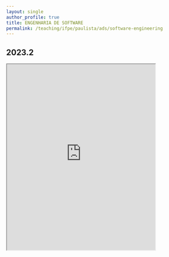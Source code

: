 ```yaml
---
layout: single
author_profile: true
title: ENGENHARIA DE SOFTWARE
permalink: /teaching/ifpe/paulista/ads/software-engineering
---
```


## 2023.2

<iframe src="https://docs.google.com/spreadsheets/d/e/2PACX-1vTAcgtmPYsE9088cHpQSlGEq3RiNr8l5HejIHvEcfOqNYTiA85BJchMRRpSDAsSpOmXcgnQNRWWw28W/pubhtml?gid=1341188689&amp;single=true&amp;widget=true&amp;headers=false"  width="400" height="500"></iframe>

<!--style="position: relative; height: 100%; width: 100%;"-->
